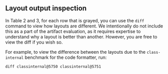 ## Layout output inspection 

In Table 2 and 3, for each row that is grayed, you can use the `diff` command to view how layouts are different.
We intentionally do not include this as a part of the artifact evaluation, as it requires expertise to 
understand why a layout is better than another. However, you are free to view the diff if you wish so.

For example, to view the difference between the layouts due to the `class-internal` benchmark for the code formatter, run:

```
diff classinternal@5750 classinternal@5751
```
